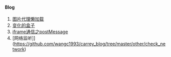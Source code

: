 #### Blog
1. [图片代理懒加载](https://github.com/wangc1993/carrey_blog/tree/master/other/pic_lazy_loading)
2. [变化的盒子](https://github.com/wangc1993/carrey_blog/tree/master/other/box_of_change)
3. [iframe通信之postMessage](https://github.com/wangc1993/carrey_blog/tree/master/other/iframe_postMessage)
4. [网络监听]](https://github.com/wangc1993/carrey_blog/tree/master/other/check_network)